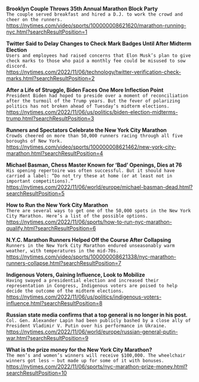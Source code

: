 **Brooklyn Couple Throws 35th Annual Marathon Block Party**\
`The couple served breakfast and hired a D.J. to work the crowd and cheer on the runners.`\
https://nytimes.com/video/sports/100000008621620/marathon-running-nyc.html?searchResultPosition=1

**Twitter Said to Delay Changes to Check Mark Badges Until After Midterm Election**\
`Users and employees had raised concerns that Elon Musk’s plan to give check marks to those who paid a monthly fee could be misused to sow discord.`\
https://nytimes.com/2022/11/06/technology/twitter-verification-check-marks.html?searchResultPosition=2

**After a Life of Struggle, Biden Faces One More Inflection Point**\
`President Biden had hoped to preside over a moment of reconciliation after the turmoil of the Trump years. But the fever of polarizing politics has not broken ahead of Tuesday’s midterm elections.`\
https://nytimes.com/2022/11/06/us/politics/biden-election-midterms-trump.html?searchResultPosition=3

**Runners and Spectators Celebrate the New York City Marathon**\
`Crowds cheered on more than 50,000 runners racing through all five boroughs of New York.`\
https://nytimes.com/video/sports/100000008621462/new-york-city-marathon.html?searchResultPosition=4

**Michael Basman, Chess Master Known for ‘Bad’ Openings, Dies at 76**\
`His opening repertoire was often successful. But it should have carried a label: “Do not try these at home (or at least not in important competitions).”`\
https://nytimes.com/2022/11/06/world/europe/michael-basman-dead.html?searchResultPosition=5

**How to Run the New York City Marathon**\
`There are several ways to get one of the 50,000 spots in the New York City Marathon. Here’s a list of the possible options.`\
https://nytimes.com/2022/11/06/sports/how-to-run-nyc-marathon-qualify.html?searchResultPosition=6

**N.Y.C. Marathon Runners Helped Off the Course After Collapsing**\
`Runners in the New York City Marathon endured unseasonably warm weather, with temperatures in the mid-70s.`\
https://nytimes.com/video/sports/100000008621338/nyc-marathon-runners-collapse.html?searchResultPosition=7

**Indigenous Voters, Gaining Influence, Look to Mobilize**\
`Having swayed a presidential election and increased their representation in Congress, Indigenous voters are poised to help decide the outcome of the midterm elections.`\
https://nytimes.com/2022/11/06/us/politics/indigenous-voters-influence.html?searchResultPosition=8

**Russian state media confirms that a top general is no longer in his post.**\
`Col. Gen. Alexander Lapin had been publicly bashed by a close ally of President Vladimir V. Putin over his performance in Ukraine.`\
https://nytimes.com/2022/11/06/world/europe/russian-general-putin-war.html?searchResultPosition=9

**What is the prize money for the New York City Marathon?**\
`The men’s and women’s winners will receive $100,000. The wheelchair winners got less — but made up for some of it with bonuses.`\
https://nytimes.com/2022/11/06/sports/nyc-marathon-prize-money.html?searchResultPosition=10

